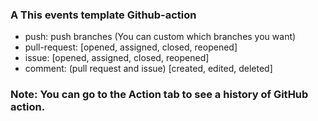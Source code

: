 ### A This events template Github-action
- push: push branches (You can custom which branches you want)
- pull-request: 
  [opened, assigned, closed, reopened]
- issue: 
  [opened, assigned, closed, reopened]
- comment: (pull request and issue) 
        [created, edited, deleted]
### Note: You can go to the Action tab to see a history of GitHub action. 
